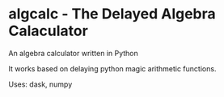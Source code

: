 # algcalc - The Delayed Algebra Calaculator
An algebra calculator written in Python

It works based on delaying python magic arithmetic functions.
 
Uses: dask, numpy
